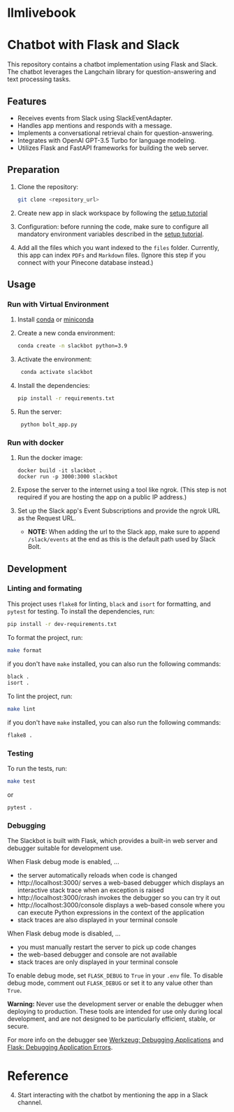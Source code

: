 # llmlivebook

# Chatbot with Flask and Slack

This repository contains a chatbot implementation using Flask and Slack. The chatbot leverages the Langchain library for question-answering and text processing tasks.

## Features

- Receives events from Slack using SlackEventAdapter.
- Handles app mentions and responds with a message.
- Implements a conversational retrieval chain for question-answering.
- Integrates with OpenAI GPT-3.5 Turbo for language modeling.
- Utilizes Flask and FastAPI frameworks for building the web server.

## Preparation

1. Clone the repository:

   ```bash
   git clone <repository_url>

2.  Create new app in slack workspace by following the [setup tutorial](../../docs/Tutorials/slackbot.rst)
    
3.   Configuration: before running the code, make sure to configure all mandatory environment variables described in the 
    [setup tutorial](../../docs/Tutorials/slackbot.rst). 

4.  Add all the files which you want indexed to the `files` folder. Currently, this app can index `PDFs` and `Markdown` files. (Ignore this step if you connect with your Pinecone database instead.)

## Usage
### Run with Virtual Environment
1. Install [conda](https://docs.conda.io/projects/conda/en/latest/user-guide/install/index.html) or [miniconda](https://docs.conda.io/en/latest/miniconda.html)
2. Create a new conda environment:

   ```bash
   conda create -n slackbot python=3.9
   ```
3. Activate the environment:

   ```bash
    conda activate slackbot
    ```
4. Install the dependencies:

   ```bash
   pip install -r requirements.txt
   ```
5. Run the server:

   ```bash
    python bolt_app.py
    ```

### Run with docker
1.  Run the docker image:
    ```
    docker build -it slackbot .
    docker run -p 3000:3000 slackbot
    ```
2.  Expose the server to the internet using a tool like ngrok. (This step is not required if you are hosting the app on a public IP address.)

3.  Set up the Slack app's Event Subscriptions and provide the ngrok URL as the Request URL.
    * **NOTE:** When adding the url to the Slack app, make sure to append `/slack/events` at the end as this is the default path used by Slack Bolt.

## Development

### Linting and formating
This project uses `flake8` for linting, `black` and `isort` for formatting, and `pytest` for testing. To install the dependencies, run:

```bash
pip install -r dev-requirements.txt
```

To format the project, run:

```bash
make format
```

if you don't have `make` installed, you can also run the following commands:

```bash
black .
isort .
```

To lint the project, run:

```bash
make lint
```

if you don't have `make` installed, you can also run the following commands:

```bash
flake8 .
```

### Testing
To run the tests, run:

```bash
make test
```

or 

```bash
pytest .
```

### Debugging
The Slackbot is built with Flask, which provides a built-in web server and debugger suitable for development use.

When Flask debug mode is enabled, ...
- the server automatically reloads when code is changed
- http://localhost:3000/ serves a web-based debugger which displays an interactive stack trace when an exception is raised
- http://localhost:3000/crash invokes the debugger so you can try it out
- http://localhost:3000/console displays a web-based console where you can execute Python expressions in the context of the application
- stack traces are also displayed in your terminal console

When Flask debug mode is disabled, ...
- you must manually restart the server to pick up code changes
- the web-based debugger and console are not available
- stack traces are only displayed in your terminal console

To enable debug mode, set `FLASK_DEBUG` to `True` in your `.env` file.
To disable debug mode, comment out `FLASK_DEBUG` or set it to any value other than `True`.

**Warning:**
Never use the development server or enable the debugger when deploying to production.
These tools are intended for use only during local development, and are not designed to
be particularly efficient, stable, or secure.

For more info on the debugger see [Werkzeug: Debugging Applications](https://werkzeug.palletsprojects.com/en/2.3.x/debug/#)
and [Flask: Debugging Application Errors](https://flask.palletsprojects.com/en/2.3.x/debugging/).

# Reference
4.  Start interacting with the chatbot by mentioning the app in a Slack channel.


